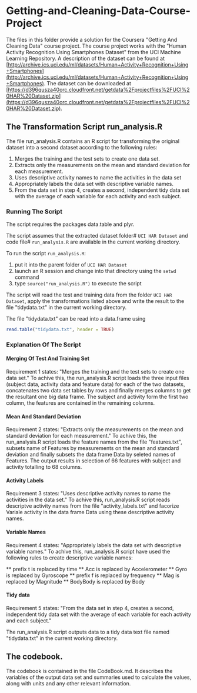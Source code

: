 # Getting-and-Cleaning-Data-Course-Project

The files in this folder provide a solution for the Coursera "Getting And Cleaning Data" course project. The course project works with the "Human Activity Recognition Using Smartphones Dataset" from the UCI Machine Learning Repository. A description of the dataset can be found at [http://archive.ics.uci.edu/ml/datasets/Human+Activity+Recognition+Using+Smartphones](http://archive.ics.uci.edu/ml/datasets/Human+Activity+Recognition+Using+Smartphones). 
The dataset can be downloaded at [https://d396qusza40orc.cloudfront.net/getdata%2Fprojectfiles%2FUCI%20HAR%20Dataset.zip](https://d396qusza40orc.cloudfront.net/getdata%2Fprojectfiles%2FUCI%20HAR%20Dataset.zip).

## The Transformation Script run_analysis.R

The file run_analysis.R contains an R script for transforming the original dataset into a second dataset according to the following rules:

1. Merges the training and the test sets to create one data set.
2. Extracts only the measurements on the mean and standard deviation for each measurement. 
3. Uses descriptive activity names to name the activities in the data set
4. Appropriately labels the data set with descriptive variable names. 
5. From the data set in step 4, creates a second, independent tidy data set with the average of each variable for each activity and each subject.

### Running The Script

The script requires the packages data.table and plyr.

The script assumes that the extracted dataset folder# `UCI HAR Dataset` and code file# `run_analysis.R` are available in the current working directory.

To run the script ```run_analysis.R```:

1. put it into the parent folder of ```UCI HAR Dataset```
2. launch an R session and change into that directory using the ```setwd``` command
3. type ```source("run_analysis.R")``` to execute the script

The script will read the test and training data from the folder ```UCI HAR Dataset```, apply the transformations listed above and write the result to the file "tidydata.txt" in the current working directory.

The file "tidydata.txt" can be read into a data.frame using

```R
read.table("tidydata.txt", header = TRUE)
```

### Explanation Of The Script

#### Merging Of Test And Training Set

Requirement 1 states: "Merges the training and the test sets to create one data set." To achive this, the run_analysis.R script loads the three input files (subject data, activity data and feature data) for each of the two datasets, concatenates two data set tables by rows and finally merges columns to get the resultant one big data frame. The subject and activity form the first two column, the features are contained in the remaining columns.

#### Mean And Standard Deviation

Requirement 2 states: "Extracts only the measurements on the mean and standard deviation for each measurement." To achive this, the run_analysis.R script loads the feature names from the file "features.txt",  subsets name of Features by measurements on the mean and standard deviation and finally subsets the data frame Data by seleted names of Features. The output results in selection of 66 features with subject and activity totalling to 68 columns.

#### Activity Labels

Requirement 3 states: "Uses descriptive activity names to name the activities in the data set." To achive this, run_analysis.R script reads descriptve activity names from the file "activity_labels.txt" and facorize Variale activity in the data frame Data using these descriptive activity names.

#### Variable Names

Requirement 4 states: "Appropriately labels the data set with descriptive variable names." To achive this, run_analysis.R script have used the following rules to create descriptive variable names:

** prefix t is replaced by time
** Acc is replaced by Accelerometer
** Gyro is replaced by Gyroscope
** prefix f is replaced by frequency
** Mag is replaced by Magnitude
** BodyBody is replaced by Body


#### Tidy data

Requirement 5 states: "From the data set in step 4, creates a second, independent tidy data set with the average of each variable for each activity and each subject."

The run_analysis.R script outputs data to a tidy data text file named "tidydata.txt" in the current working directory.


## The codebook. 

The codebook is contained in the file CodeBook.md. It describes the variables of the output data set and summaries used to calculate the values, along with units and any other relevant information.
